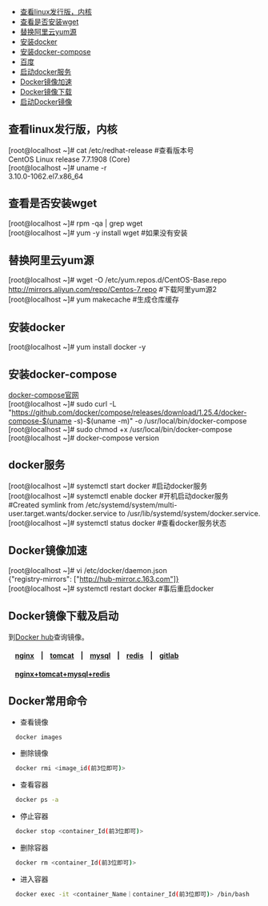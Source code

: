 - [查看linux发行版，内核](#查看linux发行版，内核)
- [查看是否安装wget](#查看是否安装wget)
- [替换阿里云yum源](#替换阿里云yum源)
- [安装docker](#安装docker)
- [安装docker-compose](#安装docker-compose)
- [百度](https://www.baidu.com)
- [启动docker服务](#启动docker服务)
- [Docker镜像加速](#Docker镜像加速)
- [Docker镜像下载](#Docker镜像下载)
- [启动Docker镜像](#启动Docker镜像)
## 查看linux发行版，内核
[root@localhost ~]# cat /etc/redhat-release  #查看版本号  
CentOS Linux release 7.7.1908 (Core)  
[root@localhost ~]# uname -r  
3.10.0-1062.el7.x86_64

## 查看是否安装wget
[root@localhost ~]# rpm -qa | grep wget  
[root@localhost ~]# yum -y install wget #如果没有安装  

## 替换阿里云yum源
[root@localhost ~]# wget -O /etc/yum.repos.d/CentOS-Base.repo http://mirrors.aliyun.com/repo/Centos-7.repo #下载阿里yum源2  
[root@localhost ~]# yum makecache  #生成仓库缓存  

## 安装docker
[root@localhost ~]# yum install docker -y  

## 安装docker-compose
[docker-compose官网](https://docs.docker.com/compose/install/)  
[root@localhost ~]# sudo curl -L "https://github.com/docker/compose/releases/download/1.25.4/docker-compose-$(uname -s)-$(uname -m)" -o /usr/local/bin/docker-compose  
[root@localhost ~]# sudo chmod +x /usr/local/bin/docker-compose  
[root@localhost ~]# docker-compose version  

## docker服务
[root@localhost ~]# systemctl start docker  #启动docker服务  
[root@localhost ~]# systemctl enable docker #开机启动docker服务  
#Created symlink from /etc/systemd/system/multi-user.target.wants/docker.service to /usr/lib/systemd/system/docker.service.
[root@localhost ~]# systemctl status docker #查看docker服务状态  

## Docker镜像加速
[root@localhost ~]# vi /etc/docker/daemon.json  
{"registry-mirrors": ["http://hub-mirror.c.163.com"]}  
[root@localhost ~]# systemctl restart docker #事后重启docker  

## Docker镜像下载及启动  
到[Docker hub](https://hub.docker.com/)查询镜像。  
#### &nbsp;&nbsp;&nbsp;&nbsp;[nginx](Docker/NGINX.md)&nbsp;&nbsp;&nbsp;&nbsp;|&nbsp;&nbsp;&nbsp;&nbsp;[tomcat](Docker/TOMCAT.md)&nbsp;&nbsp;&nbsp;&nbsp;|&nbsp;&nbsp;&nbsp;&nbsp;[mysql](Docker/MYSQL.md)&nbsp;&nbsp;&nbsp;&nbsp;|&nbsp;&nbsp;&nbsp;&nbsp;[redis](Docker/REDIS.md)&nbsp;&nbsp;&nbsp;&nbsp;|&nbsp;&nbsp;&nbsp;&nbsp;[gitlab](Docker/GITLAB.md)  

#### &nbsp;&nbsp;&nbsp;&nbsp;[nginx+tomcat+mysql+redis](Docker/NTMR.md)

## Docker常用命令  
  * 查看镜像
  ```bash
    docker images
  ```
  * 删除镜像
  ```bash
    docker rmi <image_id(前3位即可)>
  ```
  * 查看容器
  ```bash
    docker ps -a
  ```    
  * 停止容器
  ```bash
    docker stop <container_Id(前3位即可)>
  ``` 
  * 删除容器
  ```bash
    docker rm <container_Id(前3位即可)>
  ```   
  * 进入容器
  ```bash
    docker exec -it <container_Name｜container_Id(前3位即可)> /bin/bash
  ``` 
